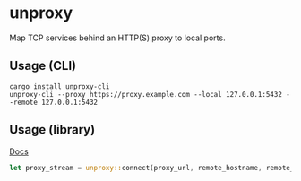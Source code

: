 # unproxy

Map TCP services behind an HTTP(S) proxy to local ports.

## Usage (CLI)

```
cargo install unproxy-cli
unproxy-cli --proxy https://proxy.example.com --local 127.0.0.1:5432 --remote 127.0.0.1:5432
```

## Usage (library)

[Docs](https://docs.rs/unproxy)

```rust
let proxy_stream = unproxy::connect(proxy_url, remote_hostname, remote_port).await?;
```

